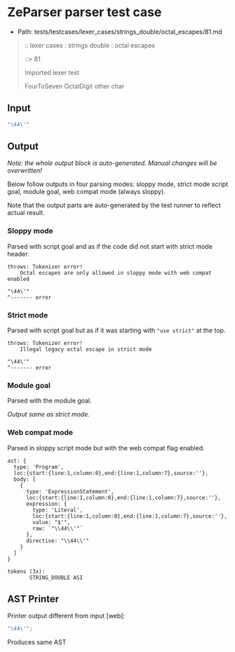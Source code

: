 # ZeParser parser test case

- Path: tests/testcases/lexer_cases/strings_double/octal_escapes/81.md

> :: lexer cases : strings double : octal escapes
>
> ::> 81
>
> Imported lexer test
>
> FourToSeven OctalDigit other char

## Input

`````js
"\44\'"
`````

## Output

_Note: the whole output block is auto-generated. Manual changes will be overwritten!_

Below follow outputs in four parsing modes: sloppy mode, strict mode script goal, module goal, web compat mode (always sloppy).

Note that the output parts are auto-generated by the test runner to reflect actual result.

### Sloppy mode

Parsed with script goal and as if the code did not start with strict mode header.

`````
throws: Tokenizer error!
    Octal escapes are only allowed in sloppy mode with web compat enabled

"\44\'"
^------- error
`````

### Strict mode

Parsed with script goal but as if it was starting with `"use strict"` at the top.

`````
throws: Tokenizer error!
    Illegal legacy octal escape in strict mode

"\44\'"
^------- error
`````


### Module goal

Parsed with the module goal.

_Output same as strict mode._

### Web compat mode

Parsed in sloppy script mode but with the web compat flag enabled.

`````
ast: {
  type: 'Program',
  loc:{start:{line:1,column:0},end:{line:1,column:7},source:''},
  body: [
    {
      type: 'ExpressionStatement',
      loc:{start:{line:1,column:0},end:{line:1,column:7},source:''},
      expression: {
        type: 'Literal',
        loc:{start:{line:1,column:0},end:{line:1,column:7},source:''},
        value: "$'",
        raw: `"\\44\\'"`
      },
      directive: "\\44\\'"
    }
  ]
}

tokens (3x):
       STRING_DOUBLE ASI
`````


## AST Printer

Printer output different from input [web]:

````js
"\44\'";
````

Produces same AST
